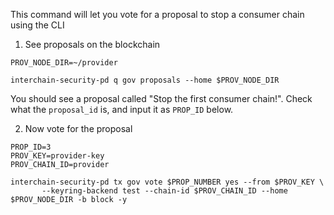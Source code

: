 This command will let you vote for a proposal to stop a consumer chain using the CLI


1. See proposals on the blockchain
```
PROV_NODE_DIR=~/provider

interchain-security-pd q gov proposals --home $PROV_NODE_DIR
```
You should see a proposal called "Stop the first consumer chain!". Check what the `proposal_id` is, and input it as `PROP_ID` below.

2. Now vote for the proposal

```
PROP_ID=3
PROV_KEY=provider-key
PROV_CHAIN_ID=provider

interchain-security-pd tx gov vote $PROP_NUMBER yes --from $PROV_KEY \
       --keyring-backend test --chain-id $PROV_CHAIN_ID --home $PROV_NODE_DIR -b block -y
```
